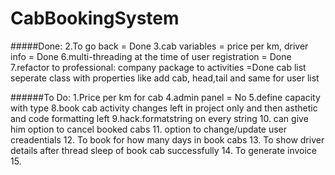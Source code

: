 # CabBookingSystem


#####Done:
    2.To go back = Done
    3.cab variables = price per km, driver info = Done
    6.multi-threading at the time of user registration = Done
    7.refactor to professional: 
            company package to activities  =Done
            cab list seperate class with properties like add cab, head,tail and same for user list


######To Do:
    1.Price per km for cab
    4.admin panel = No
    5.define capacity with type 
    8.book cab activity changes left in project only and then asthetic and code formatting left
    9.hack.formatstring on every string
    10. can give him option to cancel booked cabs
    11. option to change/update user creadentials
    12. To book for how many days in book cabs 
    13. To show driver details after thread sleep of book cab successfully
    14. To generate invoice
    15. 